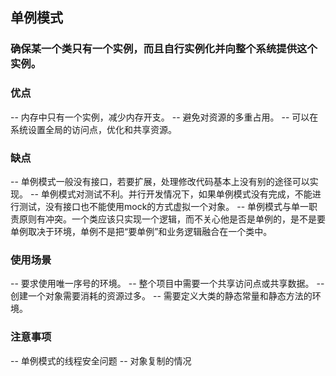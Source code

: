 ## 单例模式
### 确保某一个类只有一个实例，而且自行实例化并向整个系统提供这个实例。

### 优点
-- 内存中只有一个实例，减少内存开支。
-- 避免对资源的多重占用。
-- 可以在系统设置全局的访问点，优化和共享资源。

### 缺点
-- 单例模式一般没有接口，若要扩展，处理修改代码基本上没有别的途径可以实现。 
-- 单例模式对测试不利。并行开发情况下，如果单例模式没有完成，不能进行测试，没有接口也不能使用mock的方式虚拟一个对象。
-- 单例模式与单一职责原则有冲突。一个类应该只实现一个逻辑，而不关心他是否是单例的，是不是要单例取决于环境，单例不是把“要单例”和业务逻辑融合在一个类中。

### 使用场景
-- 要求使用唯一序号的环境。
-- 整个项目中需要一个共享访问点或共享数据。
-- 创建一个对象需要消耗的资源过多。
-- 需要定义大类的静态常量和静态方法的环境。 

### 注意事项
-- 单例模式的线程安全问题
-- 对象复制的情况
